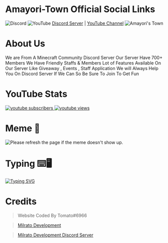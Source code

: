 # Amayori-Town Official Social Links
![Discord](https://img.shields.io/badge/%3CServer%3E-%237289DA.svg?style=for-the-badge&logo=discord&logoColor=white)
![YouTube](https://img.shields.io/badge/<handle>-%23FF0000.svg?style=for-the-badge&logo=YouTube&logoColor=white)
[Discord Server](https://discord.gg/amayoritown)
 | [YouTube Channel](https://youtube.com/amayori30)
<img src="https://discordapp.com/api/guilds/913270958972866650/widget.png?style=banner2" alt="Amayori's Town"/>



# About Us
We are From A Minecraft Community Discord Server
Our Server Have 700+ Members
We Have Friendly Staffs & Members
Lot of Features Available On Our Server Like Giveaway , Events
, Staff Application
We will Always Help You On Discord Server If We Can So Be Sure To Join To Get Fun 



# YouTube Stats
<a href="https://www.youtube.com/channel/UCoq_31DRlsswjDG0p71pd2Q">
 <img alt="youtube subscribers" src="https://github-readme-youtube-stats.herokuapp.com/subscribers/index.php?id=[UCoq_31DRlsswjDG0p71pd2Q]&key=AIzaSyDuolVB_W8hWnb0sJnC1VK2zraVKySBT_s"/>
</a>
<a href="https://www.youtube.com/channel/UCoq_31DRlsswjDG0p71pd2Q">
 <img alt="youtube views" src="https://github-readme-youtube-stats.herokuapp.com/views/index.php?id=UCoq_31DRlsswjDG0p71pd2Q&key=AIzaSyDuolVB_W8hWnb0sJnC1VK2zraVKySBT_s"/>
</a>

# Meme 🐸
<img src='https://random-memer.herokuapp.com/' title="Meme" alt="Please refresh the page if the meme doesn't show up.">

# Typing ⌨️🖥️
[![Typing SVG](https://readme-typing-svg.herokuapp.com?color=%230FFF1B&lines=Hey+Everyone+Welcome;To+Amayori's+Town;Official+GitHub;Thanks+For+Visiting)](https://git.io/typing-svg)

# Credits
> Website Coded By Tomato#6966

> [Milrato Development](https://milrato.dev)

> [Milrato Development Discord Server](https://discord.gg/milrato)
